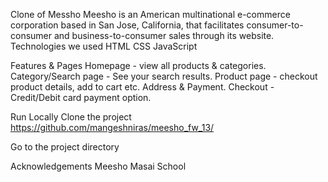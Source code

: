 Clone of Messho
Meesho is an American multinational e-commerce corporation based in San Jose, California, that facilitates consumer-to-consumer and business-to-consumer sales through its website.
Technologies we used
HTML CSS JavaScript

Features & Pages
Homepage - view all products & categories. Category/Search page - See your search results. Product page - checkout product details, add to cart etc. Address & Payment. Checkout - Credit/Debit card payment option.

Run Locally
Clone the project https://github.com/mangeshniras/meesho_fw_13/

Go to the project directory

Acknowledgements
Meesho Masai School
